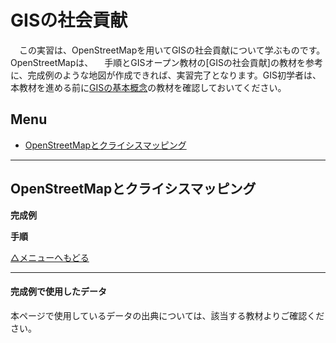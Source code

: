 # GISの社会貢献
　この実習は、OpenStreetMapを用いてGISの社会貢献について学ぶものです。OpenStreetMapは、
　手順とGISオープン教材の[GISの社会貢献]の教材を参考に、完成例のような地図が作成できれば、実習完了となります。GIS初学者は、本教材を進める前に[GISの基本概念]の教材を確認しておいてください。  


**Menu**
--------
- [OpenStreetMapとクライシスマッピング](#OpenStreetMapとクライシスマッピング)


-----------------

## <a name="OpenStreetMapとクライシスマッピング"></a>OpenStreetMapとクライシスマッピング

**完成例**  

**手順**  

[△メニューへもどる]


--------

#### 完成例で使用したデータ
本ページで使用しているデータの出典については、該当する教材よりご確認ください。

[△メニューへもどる]:空間データ.md#menu
[作業メモ]:https://github.com/yamauchi-inochu/demo/blob/master/GISオープン教材/実習課題/作業メモ.md
[QGISビギナーズマニュアル]:../../QGISビギナーズマニュアル/QGISビギナーズマニュアル.md
[GRASSビギナーズマニュアル]:../../GRASSビギナーズマニュアル/GRASSビギナーズマニュアル.md
[GISの基本概念]:../../01_GISの基本概念/GISの基本概念.md
[既存データの地図データと属性データ]:../../07_既存データの地図データと属性データ/既存データの地図データと属性データ.md
[空間データ]:../../08_空間データ/空間データ.md
[空間データの結合・修正]:../../10_空間データの統合・修正/空間データの統合・修正.md
[視覚的伝達]:../../21_視覚的伝達/視覚的伝達.md
[政府統計局e-stat]:https://www.e-stat.go.jp/SG1/estat/eStatTopPortal.do
[国土数値情報]:http://nlftp.mlit.go.jp/ksj/
[基本的な空間解析]:../../11_基本的な空間解析/基本的な空間解析.md
[ネットワーク解析]:../../12_ネットワーク解析/ネットワーク解析.md
[領域解析]:../../13_領域解析/領域解析.md
[点データの解析]:../../14_点データの解析/点データの解析.md
[ラスタデータの解析]:../../15_ラスタデータの分析/ラスタデータの分析.md
[空間補間]:../../18_空間補間/空間補間.md

